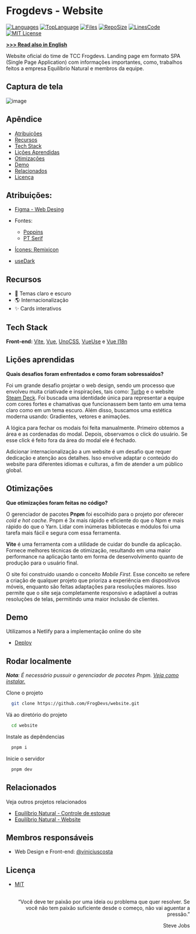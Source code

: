 # Frogdevs - Website

[![Languages](https://img.shields.io/github/languages/count/FrogDevs/website)](https://github.com/FrogDevs/website)
[![TopLanguage](https://img.shields.io/github/languages/top/FrogDevs/website)](https://github.com/FrogDevs/website)
[![Files](https://img.shields.io/github/directory-file-count/FrogDevs/website)](https://github.com/FrogDevs/website)
[![RepoSize](https://img.shields.io/github/repo-size/FrogDevs/website)](https://github.com/FrogDevs/website)
[![LinesCode](https://img.shields.io/tokei/lines/github/FrogDevs/website)](https://github.com/FrogDevs/website)
[![MIT License](https://img.shields.io/github/license/FrogDevs/website)](https://choosealicense.com/licenses/mit/)

[**>>> Read also in English**](en_readme.md)

Website oficial do time de TCC Frogdevs. Landing page em formato SPA (Single Page Application) com informações importantes, como, trabalhos feitos a empresa Equilíbrio Natural e membros da equipe.

## Captura de tela
![image](https://user-images.githubusercontent.com/66970818/215226101-1a0b98a4-e564-4493-841b-b47af9345fb0.png)

## Apêndice

* [Atribuições](#atribuições)
* [Recursos](#recursos)
* [Tech Stack](#tech-stack)
* [Lições Aprendidas](#lições-aprendidas)
* [Otimizações](#otimizações)
* [Demo](#demo)
* [Relacionados](#relacionados)
* [Licença](#licença)

## Atribuições:

 - [Figma - Web Desing](https://www.figma.com/community/file/1201319533908803616)
 - Fontes:
   - [Poppins](https://fonts.google.com/specimen/Poppins)
   - [PT Serif](https://fonts.google.com/specimen/PT+Serif)
  
 - [Ícones: Remixicon](https://github.com/Remix-Design/remixicon)
 - [useDark](https://vueuse.org/core/usedark/#usedark)

## Recursos

- 🎨 Temas claro e escuro
- 🌎 Internacionalização
- ✨ Cards interativos

## Tech Stack

**Front-end:** [Vite](https://vitejs.dev), [Vue](https://vuejs.org), [UnoCSS](https://github.com/unocss/unocss), [VueUse](https://vueuse.org/) e [Vue I18n](https://vue-i18n.intlify.dev/)

## Lições aprendidas

**Quais desafios foram enfrentados e como foram sobressaídos?**

Foi um grande desafio projetar o web design, sendo um processo que envolveu muita criativade e inspirações, tais como: [Turbo](https://turbo.build/) e o website [Steam Deck](https://www.steamdeck.com/). Foi buscada uma identidade única para representar a equipe com cores fortes e chamativas que funcionassem bem tanto em uma tema claro como em um tema escuro. Além disso, buscamos uma estética moderna usando: Gradientes, vetores e animações.

A lógica para fechar os modais foi feita manualmente. Primeiro obtemos a área e as cordenadas do modal. Depois, observamos o click do usuário. Se esse click é feito fora da área do modal ele é fechado.

Adicionar internacionalização a um website é um desafio que requer dedicação e atenção aos detalhes. Isso envolve adaptar o conteúdo do website para diferentes idiomas e culturas, a fim de atender a um público global.

## Otimizações

**Que otimizações foram feitas no código?**

O gerenciador de pacotes **Pnpm** foi escolhido para o projeto por oferecer *cold e hot cache*. Pnpm é 3x mais rápido e eficiente do que o Npm e mais rápido do que o Yarn. Lidar com inúmeras bibliotecas e módulos foi uma tarefa mais fácil e segura com essa ferramenta.

**Vite** é uma ferramenta com a utilidade de cuidar do bundle da aplicação. Fornece melhores técnicas de otimização, resultando em uma maior performance na aplicação tanto em forma de desenvolvimento quanto de produção para o usuário final.

O site foi construido usando o conceito *Mobile First*. Esse conceito se refere a criação de qualquer projeto que prioriza a experiência em dispositivos móveis, enquanto são feitas adaptações para resoluções maiores. Isso permite que o site seja completamente responsivo e adaptável a outras resoluções de telas, permitindo uma maior inclusão de clientes.

## Demo

Utilizamos a Netlify para a implementação online do site

- [Deploy](https://frogdevs.netlify.app/)

## Rodar localmente

***Nota**: É necessário pussuir o gerenciador de pacotes Pnpm. [Veja como instalar.](https://pnpm.io/installation)*

Clone o projeto

```bash
  git clone https://github.com/FrogDevs/website.git
```

Vá ao diretório do projeto

```bash
  cd website
```

Instale as depêndencias

```bash
  pnpm i
```

Inicie o servidor

```bash
  pnpm dev
```

## Relacionados

Veja outros projetos relacionados

- [Equilíbrio Natural - Controle de estoque](https://github.com/FrogDevs/equilibrionatural-controle_estoque)
- [Equilíbrio Natural - Website](https://github.com/FrogDevs/Equilibrio-Natural-Website)

## Membros responsáveis

- Web Design e Front-end: [@viniciuscosta](https://github.com/Jolonte)

## Licença

- [MIT](LICENSE)<br><br>

<p align="right">“Você deve ter paixão por uma ideia ou problema que quer resolver. Se você não tem paixão suficiente desde o começo, não vai aguentar a pressão.”</p>
<p align="right">Steve Jobs</p>

